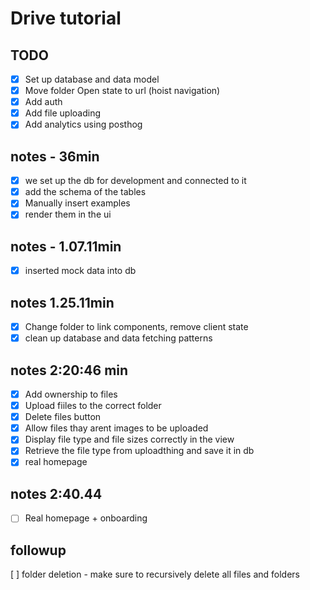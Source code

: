 # Drive tutorial

## TODO

- [x] Set up database and data model
- [x] Move folder Open state to url (hoist navigation)
- [x] Add auth
- [x] Add file uploading
- [x] Add analytics using posthog

## notes - 36min

- [x] we set up the db for development and connected to it
- [x] add the schema of the tables
- [x] Manually insert examples
- [x]  render them in the ui

## notes - 1.07.11min

- [x] inserted mock data into db

## notes 1.25.11min

- [x] Change folder to link components, remove client state
- [x] clean up database and data fetching patterns

## notes 2:20:46 min

- [x] Add ownership to files
- [x]  Upload fiiles to the correct folder
- [x]  Delete files button
- [x] Allow files thay arent images to be uploaded
- [x] Display file type and file sizes correctly in the view
- [x] Retrieve the file type from uploadthing and save it in db
- [x] real homepage

## notes 2:40.44
- [ ] Real homepage + onboarding

## followup

[ ] folder deletion - make sure to recursively delete all files and folders
